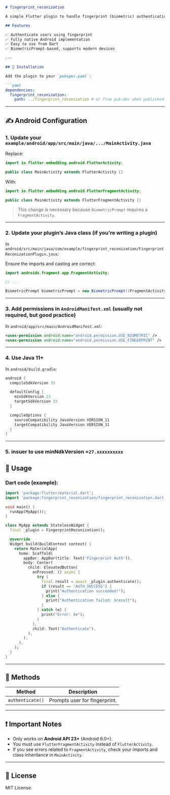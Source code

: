 
````markdown
# fingerprint_reconization

A simple Flutter plugin to handle fingerprint (biometric) authentication using Android's `BiometricPrompt` API.

## Features

✅ Authenticate users using fingerprint  
✅ Fully native Android implementation  
✅ Easy to use from Dart  
✅ BiometricPrompt-based, supports modern devices  

---

## 🔧 Installation

Add the plugin to your `pubspec.yaml`:

```yaml
dependencies:
  fingerprint_reconization:
    path: ../fingerprint_reconization # or from pub.dev when published
````

---

## ✍️ Android Configuration

### 1. Update your `example/android/app/src/main/java/.../MainActivity.java`

Replace:

```java
import io.flutter.embedding.android.FlutterActivity;

public class MainActivity extends FlutterActivity {}
```

With:

```java
import io.flutter.embedding.android.FlutterFragmentActivity;

public class MainActivity extends FlutterFragmentActivity {}
```

> This change is necessary because `BiometricPrompt` requires a `FragmentActivity`.

---

### 2. Update your plugin’s Java class (if you're writing a plugin)

In `android/src/main/java/com/example/fingerprint_reconization/FingerprintReconizationPlugin.java`:

Ensure the imports and casting are correct:

```java
import androidx.fragment.app.FragmentActivity;

// ...

BiometricPrompt biometricPrompt = new BiometricPrompt((FragmentActivity) activity, executor, callback);
```

---

### 3. Add permissions in `AndroidManifest.xml` (usually not required, but good practice)

In `android/app/src/main/AndroidManifest.xml`:

```xml
<uses-permission android:name="android.permission.USE_BIOMETRIC" />
<uses-permission android:name="android.permission.USE_FINGERPRINT" />
```

---

### 4. Use Java 11+

In `android/build.gradle`:

```gradle
android {
  compileSdkVersion 33

  defaultConfig {
    minSdkVersion 23
    targetSdkVersion 33
  }

  compileOptions {
    sourceCompatibility JavaVersion.VERSION_11
    targetCompatibility JavaVersion.VERSION_11
  }
}
```

---
### 5. insuer to use minNdkVersion =`27.xxxxxxxxxx`
## 📱 Usage

### Dart code (example):

```dart
import 'package:flutter/material.dart';
import 'package:fingerprint_reconization/fingerprint_reconization.dart';

void main() {
  runApp(MyApp());
}

class MyApp extends StatelessWidget {
  final _plugin = FingerprintReconization();

  @override
  Widget build(BuildContext context) {
    return MaterialApp(
      home: Scaffold(
        appBar: AppBar(title: Text('Fingerprint Auth')),
        body: Center(
          child: ElevatedButton(
            onPressed: () async {
              try {
                final result = await _plugin.authenticate();
                if (result == 'AUTH_SUCCESS') {
                  print("Authentication succeeded!");
                } else {
                  print("Authentication failed: $result");
                }
              } catch (e) {
                print("Error: $e");
              }
            },
            child: Text("Authenticate"),
          ),
        ),
      ),
    );
  }
}
```

---

## 🧪 Methods

| Method           | Description                   |
| ---------------- | ----------------------------- |
| `authenticate()` | Prompts user for fingerprint. |

---

## ❗ Important Notes

* Only works on **Android API 23+** (Android 6.0+).
* You must use `FlutterFragmentActivity` instead of `FlutterActivity`.
* If you see errors related to `FragmentActivity`, check your imports and class inheritance in `MainActivity`.

---

## 📄 License

MIT License.

```


